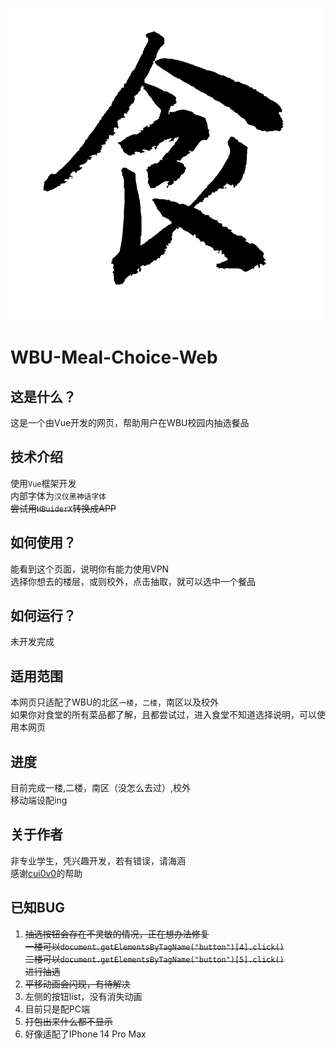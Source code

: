 ![Meal](https://github.com/XiuandQi/WBU-Meal-Choice-Web/blob/ChangeCode/public/icon.png)
# WBU-Meal-Choice-Web

## 这是什么？
这是一个由Vue开发的网页，帮助用户在WBU校园内抽选餐品

## 技术介绍
使用`Vue`框架开发</br>
内部字体为`汉仪黑神话字体`</br>
~~尝试用`HBuiderX`转换成APP~~

## 如何使用？
能看到这个页面，说明你有能力使用VPN </br>
选择你想去的楼层，或则校外，点击抽取，就可以选中一个餐品

## 如何运行？
未开发完成

## 适用范围 
本网页只适配了WBU的北区`一楼`，`二楼`，南区以及校外 </br>
如果你对食堂的所有菜品都了解，且都尝试过，进入食堂不知道选择说明，可以使用本网页

## 进度
目前完成一楼,二楼，南区（没怎么去过）,校外<br>
移动端设配ing

## 关于作者
非专业学生，凭兴趣开发，若有错误，请海涵<br>
感谢[cui0v0](https://github.com/cui0v0)的帮助

## 已知BUG
1. ~~抽选按钮会存在不灵敏的情况，正在想办法修复<br>
    一楼可以`document.getElementsByTagName("button")[4].click()`<br>
    二楼可以`document.getElementsByTagName("button")[5].click()`<br>
    进行抽选<br>~~
2. ~~平移动画会闪现，有待解决~~<br>
3. 左侧的按钮list，没有消失动画
4. 目前只是配PC端
5. ~~打包出来什么都不显示~~
6. 好像适配了IPhone 14 Pro Max

